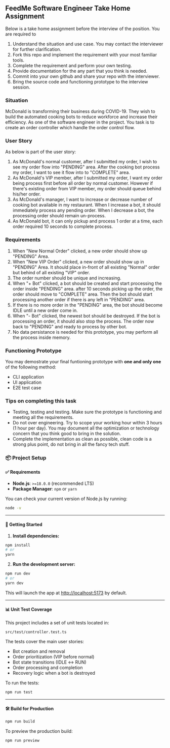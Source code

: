 ## FeedMe Software Engineer Take Home Assignment

Below is a take home assignment before the interview of the position. You are required to

1. Understand the situation and use case. You may contact the interviewer for further clarification.
2. Fork this repo and implement the requirement with your most familiar tools.
3. Complete the requirement and perform your own testing.
4. Provide documentation for the any part that you think is needed.
5. Commit into your own github and share your repo with the interviewer.
6. Bring the source code and functioning prototype to the interview session.

### Situation

McDonald is transforming their business during COVID-19. They wish to build the automated cooking bots to reduce workforce and increase their efficiency. As one of the software engineer in the project. You task is to create an order controller which handle the order control flow.

### User Story

As below is part of the user story:

1. As McDonald's normal customer, after I submitted my order, I wish to see my order flow into "PENDING" area. After the cooking bot process my order, I want to see it flow into to "COMPLETE" area.
2. As McDonald's VIP member, after I submitted my order, I want my order being process first before all order by normal customer. However if there's existing order from VIP member, my order should queue behind his/her order.
3. As McDonald's manager, I want to increase or decrease number of cooking bot available in my restaurant. When I increase a bot, it should immediately process any pending order. When I decrease a bot, the processing order should remain un-process.
4. As McDonald bot, it can only pickup and process 1 order at a time, each order required 10 seconds to complete process.

### Requirements

1. When "New Normal Order" clicked, a new order should show up "PENDING" Area.
2. When "New VIP Order" clicked, a new order should show up in "PENDING" Area. It should place in-front of all existing "Normal" order but behind of all existing "VIP" order.
3. The order number should be unique and increasing.
4. When "+ Bot" clicked, a bot should be created and start processing the order inside "PENDING" area. after 10 seconds picking up the order, the order should move to "COMPLETE" area. Then the bot should start processing another order if there is any left in "PENDING" area.
5. If there is no more order in the "PENDING" area, the bot should become IDLE until a new order come in.
6. When "- Bot" clicked, the newest bot should be destroyed. If the bot is processing an order, it should also stop the process. The order now back to "PENDING" and ready to process by other bot.
7. No data persistance is needed for this prototype, you may perform all the process inside memory.

### Functioning Prototype

You may demostrate your final funtioning prototype with **one and only one** of the following method:

- CLI application
- UI application
- E2E test case

### Tips on completing this task

- Testing, testing and testing. Make sure the prototype is functioning and meeting all the requirements.
- Do not over engineering. Try to scope your working hour within 3 hours (1 hour per day). You may document all the optimization or technology concern that you think good to bring in the solution.
- Complete the implementation as clean as possible, clean code is a strong plus point, do not bring in all the fancy tech stuff.

### 📦 Project Setup

#### ✅ Requirements

- **Node.js**: `>=18.0.0` (recommended LTS)
- **Package Manager**: `npm` or `yarn`

You can check your current version of Node.js by running:

```bash
node -v
```

---

#### 🚀 Getting Started

1. **Install dependencies:**

```bash
npm install
# or
yarn
```

2. **Run the development server:**

```bash
npm run dev
# or
yarn dev
```

This will launch the app at [http://localhost:5173](http://localhost:5173) by default.

---

#### 📊 Unit Test Coverage

This project includes a set of unit tests located in:

```
src/test/controller.test.ts
```

The tests cover the main user stories:

- Bot creation and removal
- Order prioritization (VIP before normal)
- Bot state transitions (IDLE ↔ RUN)
- Order processing and completion
- Recovery logic when a bot is destroyed

To run the tests:

```bash
npm run test
```

---

#### 🛠️ Build for Production

```bash
npm run build
```

To preview the production build:

```bash
npm run preview
```
